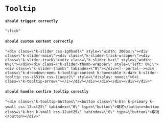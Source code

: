 # `Tooltip`

#### `should trigger correctly`

```
"click"
```

#### `should custom content correctly`

```
"<div class=\"k-slider css-1g0hxdl\" style=\"width: 200px;\"><div class=\"k-slider-main\"><div class=\"k-slider-track-wrapper\"><div class=\"k-slider-track\"><div class=\"k-slider-bar\" style=\"width: 0%;\"></div><div class=\"k-slider-thumb-wrapper\" style=\"left: 0%;\"><div class=\"k-slider-thumb\" tabindex=\"0\"></div><!--portal--><div class=\"k-dropdown-menu k-tooltip-content k-hoverable k-dark k-slider-tooltip css-z651tk css-1iaopr2\" style=\"display: none;\">0<i class=\"k-tooltip-arrow\"></i></div></div></div></div></div></div>"
```

#### `should handle confirm tooltip corectly`

```
"<div class=\"k-tooltip-buttons\"><button class=\"k-btn k-primary k-small css-12uxt25\" tabindex=\"0\" type=\"button\">确定</button><button class=\"k-btn k-small css-12uxt25\" tabindex=\"0\" type=\"button\">取消</button></div>"
```

